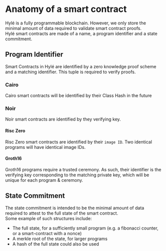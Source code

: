 # Anatomy of a smart contract

Hylé is a fully programmable blockchain. However, we only store the minimal amount of data required to validate smart contract proofs.  
Hylé smart contracts are made of a name, a program identifier and a state commitment.


## Program Identifier

Smart Contracts in Hylé are identified by a zero knowledge proof scheme and a matching identifier. This tuple is required to verify proofs.

### Cairo
Cairo smart contracts will be identified by their Class Hash in the future

### Noir

Noir smart contracts are identified by they verifying key.

#### Risc Zero

Risc Zero smart contracts are identified by their `image ID`. Two identical programs will have identical image IDs.

#### Groth16

Groth16 programs require a trusted ceremony. As such, their identifier is the verifying key corresponding to the matching private key, which will be unique for each program & ceremony.

## State Commitment

The state commitment is intended to be the minimal amount of data required to attest to the full state of the smart contract.  
Some example of such structures include:

- The full state, for a sufficiently small program (e.g. a fibonacci counter, or a smart-contract with a nonce)
- A merkle root of the state, for larger programs
- A hash of the full state could also be used
